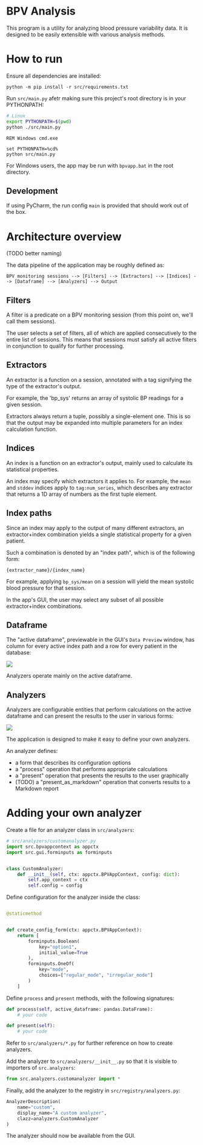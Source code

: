 # BPV Analysis

This program is a utility for analyzing blood pressure variability
data. It is designed to be easily extensible with various analysis
methods.

# How to run

Ensure all dependencies are installed:

```commandline
python -m pip install -r src/requirements.txt
```

Run `src/main.py` afetr making sure this project's root
directory is in your PYTHONPATH:

```bash
# Linux
export PYTHONPATH=$(pwd)
python ./src/main.py
```

```
REM Windows cmd.exe

set PYTHONPATH=%cd%
python src/main.py
```

For Windows users, the app may be run with `bpvapp.bat`
in the root directory.

## Development
If using PyCharm, the run config `main` is provided
that should work out of the box.

# Architecture overview

(TODO better naming)

The data pipeline of the application may be roughly defined as:

```
BPV monitoring sessions --> [Filters] --> [Extractors] --> [Indices] --> [Dataframe] --> [Analyzers] --> Output
```


## Filters

A filter is a predicate on a BPV monitoring session (from this point on, we'll
call them sessions).

The user selects a set of filters, all of which are applied consecutively
to the entire list of sessions. This means that sessions must satisfy
all active filters in conjunction to qualify for further processing.

## Extractors

An extractor is a function on a session, annotated with a tag signifying
the type of the extractor's output.

For example, the 'bp_sys' returns an array of systolic BP readings for a given
session.

Extractors always return a tuple, possibly a single-element one.
This is so that the output may be expanded into multiple parameters
for an index calculation function.

## Indices

An index is a function on an extractor's output, mainly used to calculate
its statistical properties.

An index may specify which extractors it applies to. For example, the
`mean` and `stddev` indices apply to `tag:num_series`, which describes
any extractor that returns a 1D array of numbers as the first tuple element.

## Index paths

Since an index may apply to the output of many different extractors,
an extractor+index combination yields a single statistical property
for a given patient.

Such a combination is denoted by an "index path", which is of the following form:

`{extractor_name}/{index_name}`

For example, applying `bp_sys/mean` on a session will yield the mean
systolic blood pressure for that session.

In the app's GUI, the user may select any subset of all possible
extractor+index combinations.

## Dataframe

The "active dataframe", previewable in the GUI's `Data Preview` window,
has column for every active index path and a row for every patient in
the database:

![](readme_resources/data_preview.png)

Analyzers operate mainly on the active dataframe.

## Analyzers

Analyzers are configurable entities that perform calculations
on the active dataframe and can present the results to the user
in various forms:

![](readme_resources/ex_analyzer.png)

The application is designed to make it easy to define your own analyzers.

An analyzer defines:
 - a form that describes its configuration options
 - a "process" operation that performs appropriate calculations
 - a "present" operation that presents the results to the user graphically
 - (TODO) a "present_as_markdown" operation that converts results to a Markdown report

# Adding your own analyzer

Create a file for an analyzer class in `src/analyzers`:

```python
# src/analyzers/customanalyzer.py
import src.bpvappcontext as appctx
import src.gui.forminputs as forminputs


class CustomAnalyzer:
    def __init__(self, ctx: appctx.BPVAppContext, config: dict):
        self.app_context = ctx
        self.config = config
```

Define configuration for the analyzer inside the class:

```python

@staticmethod


def create_config_form(ctx: appctx.BPVAppContext):
    return [
        forminputs.Boolean(
            key="option1",
            initial_value=True
        ),
        forminputs.OneOf(
            key="mode",
            choices=["regular_mode", "irregular_mode"]
        )
    ]
```

Define `process` and `present` methods, with the following signatures:

```python
def process(self, active_dataframe: pandas.DataFrame):
    # your code
```

```python
def present(self):
    # your code
```

Refer to `src/analyzers/*.py` for further reference on how to create analyzers.

Add the analyzer to `src/analyzers/__init__.py` so that it is visible to
importers of `src.analyzers`:

```python
from src.analyzers.customanalyzer import *
```

Finally, add the analyzer to the registry in `src/registry/analyzers.py`:

```python
AnalyzerDescription(
    name="custom",
    display_name="A custom analyzer",
    clazz=analyzers.CustomAnalyzer
)
```

The analyzer should now be available from the GUI.
